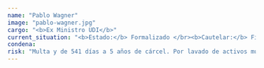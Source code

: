 ```yaml
---
name: "Pablo Wagner"
image: "pablo-wagner.jpg"
cargo: "<b>Ex Ministro UDI</b>"
current_situation: "<b>Estado:</b> Formalizado </br><b>Cautelar:</b> Firma quincenal y arraigo nacional"
condena: 
risk: "Multa y de 541 días a 5 años de cárcel. Por lavado de activos multa y de 5 a 15 años de cárcel."
---
```

